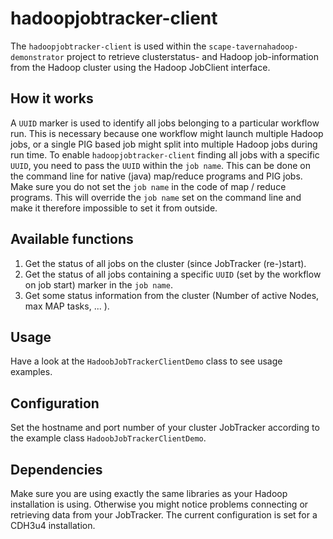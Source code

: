 hadoopjobtracker-client
=======================

The `hadoopjobtracker-client` is used within the `scape-tavernahadoop-demonstrator` project to retrieve clusterstatus- and Hadoop job-information from the Hadoop cluster using the Hadoop JobClient interface.

How it works
------------

A `UUID` marker is used to identify all jobs belonging to a particular workflow run. This is necessary because one workflow might launch multiple Hadoop jobs, or a single PIG based job might split into  multiple Hadoop jobs during run time.
To enable `hadoopjobtracker-client` finding all jobs with a specific `UUID`, you need to pass the `UUID` within the `job name`. This can be done on the command line for native (java) map/reduce programs and PIG jobs.
Make sure you do not set the `job name` in the code of map / reduce programs. This will override the `job name` set on the command line and make it therefore impossible to set it from outside.

Available functions
-------------------

1. Get the status of all jobs on the cluster (since JobTracker (re-)start).
2. Get the status of all jobs containing a specific `UUID` (set by the workflow on job start) marker in the `job name`.
3. Get some status information from the cluster (Number of active Nodes, max MAP tasks, ... ).


Usage
-----

Have a look at the `HadoobJobTrackerClientDemo` class to see usage examples.

Configuration
-------------

Set the hostname and port number of your cluster JobTracker according to the example class `HadoobJobTrackerClientDemo`.

Dependencies
------------

Make sure you are using exactly the same libraries as your Hadoop installation is using. Otherwise you might notice problems connecting or retrieving data from your JobTracker.
The current configuration is set for a CDH3u4 installation.


